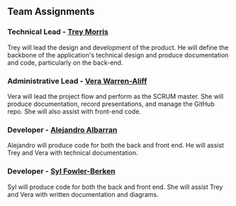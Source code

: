 ## Team Assignments

### Technical Lead - [Trey Morris](trey_morris-résumé.md)

Trey will lead the design and development of the product. He will define the backbone of the application's technical design and produce documentation and code, particularly on the back-end.

### Administrative Lead - [Vera Warren-Aliff](vera_warren_aliff-résumé.md)

Vera will lead the project flow and perform as the SCRUM master. She will produce documentation, record presentations, and manage the GitHub repo. She will also assist with front-end code.

### Developer - [Alejandro Albarran](alejandro_albarran-résumé.md)

Alejandro will produce code for both the back and front end. He will assist Trey and Vera with technical documentation.

### Developer - [Syl Fowler-Berken](syl_fowler_berken-résumé.md)

Syl will produce code for both the back and front end. She will assist Trey and Vera with written documentation and diagrams.
